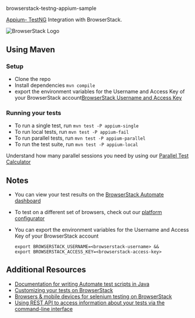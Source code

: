 # 
browserstack-testng-appium-sample

[Appium- TestNG](http://testng.org) Integration with BrowserStack.

![BrowserStack Logo](https://d98b8t1nnulk5.cloudfront.net/production/images/layout/logo-header.png?1469004780)

## Using Maven

### Setup

* Clone the repo
* Install dependencies `mvn compile`
* export the environment variables for the Username and Access Key of your BrowserStack account[BrowserStack Username and Access Key](https://www.browserstack.com/accounts/settings)

### Running your tests

- To run a single test, run `mvn test -P appium-single`
- To run local tests, run `mvn test -P appium-fail`
- To run parallel tests, run `mvn test -P appium-parallel`
- To run the test suite, run `mvn test -P appium-local`

 Understand how many parallel sessions you need by using our [Parallel Test Calculator](https://www.browserstack.com/automate/parallel-calculator?ref=github)
 
 
## Notes
* You can view your test results on the [BrowserStack Automate dashboard](https://www.browserstack.com/automate)
* To test on a different set of browsers, check out our [platform configurator](https://www.browserstack.com/automate/java#setting-os-and-browser)
* You can export the environment variables for the Username and Access Key of your BrowserStack account

  ```
  export BROWSERSTACK_USERNAME=<browserstack-username> &&
  export BROWSERSTACK_ACCESS_KEY=<browserstack-access-key>
  ```

## Additional Resources
* [Documentation for writing Automate test scripts in Java](https://www.browserstack.com/automate/java)
* [Customizing your tests on BrowserStack](https://www.browserstack.com/automate/capabilities)
* [Browsers & mobile devices for selenium testing on BrowserStack](https://www.browserstack.com/list-of-browsers-and-platforms?product=automate)
* [Using REST API to access information about your tests via the command-line interface](https://www.browserstack.com/automate/rest-api)
